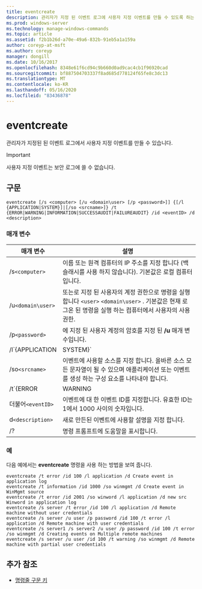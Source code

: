 ```yaml
---
title: eventcreate
description: 관리자가 지정 된 이벤트 로그에 사용자 지정 이벤트를 만들 수 있도록 하는 eventcreate 명령에 대 한 참조 항목입니다.
ms.prod: windows-server
ms.technology: manage-windows-commands
ms.topic: article
ms.assetid: f2b1b26d-a70e-49a6-832b-91eb5a1a159a
author: coreyp-at-msft
ms.author: coreyp
manager: dongill
ms.date: 10/16/2017
ms.openlocfilehash: 8348e61f6cd94c9b660d0ad9cac4cb1f96920cad
ms.sourcegitcommit: bf887504703337f8ad685d778124f65fe8c3dc13
ms.translationtype: MT
ms.contentlocale: ko-KR
ms.lasthandoff: 05/16/2020
ms.locfileid: "83436878"
---
```

# <a name="eventcreate"></a>eventcreate

관리자가 지정된 된 이벤트 로그에서 사용자 지정 이벤트를 만들 수 있습니다.

> [!IMPORTANT]
> 사용자 지정 이벤트는 보안 로그에 쓸 수 없습니다.

## <a name="syntax"></a>구문

```
eventcreate [/s <computer> [/u <domain\user> [/p <password>]] {[/l {APPLICATION|SYSTEM}]|[/so <srcname>]} /t {ERROR|WARNING|INFORMATION|SUCCESSAUDIT|FAILUREAUDIT} /id <eventID> /d <description>
```

### <a name="parameters"></a>매개 변수

| 매개 변수 | 설명 |
| --------- |------------ |
| /s`<computer>` | 이름 또는 원격 컴퓨터의 IP 주소를 지정 합니다 (백슬래시를 사용 하지 않습니다). 기본값은 로컬 컴퓨터입니다. |
| /u`<domain\user>` | 또는로 지정 된 사용자의 계정 권한으로 명령을 실행 합니다 `<user>` `<domain\user>` . 기본값은 현재 로그온 된 명령을 실행 하는 컴퓨터에서 사용자의 사용 권한. |
| /p`<password>` | 에 지정 된 사용자 계정의 암호를 지정 된 **/u** 매개 변수입니다. |
| /l`{APPLICATION | SYSTEM}` | 이벤트 만들어지는 이벤트 로그의 이름을 지정 합니다. 유효한 로그 이름은 **응용 프로그램** 또는 **시스템**입니다. |
| /so`<srcname>` | 이벤트에 사용할 소스를 지정 합니다. 올바른 소스 모든 문자열이 될 수 있으며 애플리케이션 또는 이벤트를 생성 하는 구성 요소를 나타내야 합니다. |
| /t`{ERROR | WARNING | INFORMATION | SUCCESSAUDIT | FAILUREAUDIT}` | 만들 이벤트의 유형을 지정 합니다. 유효한 유형은 **ERROR**, **WARNING**, **INFORMATION**, **SUCCESSAUDIT**및 **FAILUREAUDIT**입니다. |
| 더불어`<eventID>` | 이벤트에 대 한 이벤트 ID를 지정합니다. 유효한 ID는 1에서 1000 사이의 숫자입니다. |
| d`<description>` | 새로 만든된 이벤트에 사용할 설명을 지정 합니다. |
| /? | 명령 프롬프트에 도움말을 표시합니다. |

### <a name="examples"></a>예

다음 예에서는 **eventcreate** 명령을 사용 하는 방법을 보여 줍니다.

```
eventcreate /t error /id 100 /l application /d Create event in application log
eventcreate /t information /id 1000 /so winmgmt /d Create event in WinMgmt source
eventcreate /t error /id 2001 /so winword /l application /d new src Winword in application log
eventcreate /s server /t error /id 100 /l application /d Remote machine without user credentials
eventcreate /s server /u user /p password /id 100 /t error /l application /d Remote machine with user credentials
eventcreate /s server1 /s server2 /u user /p password /id 100 /t error /so winmgmt /d Creating events on Multiple remote machines
eventcreate /s server /u user /id 100 /t warning /so winmgmt /d Remote machine with partial user credentials
```

## <a name="additional-references"></a>추가 참조

- [명령줄 구문 키](command-line-syntax-key.md)
